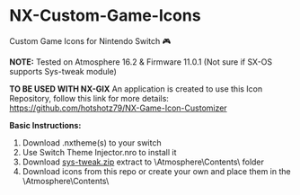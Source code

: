 # NX-Custom-Game-Icons
Custom Game Icons for Nintendo Switch :video_game:

**NOTE:** Tested on Atmosphere 16.2 & Firmware 11.0.1 (Not sure if SX-OS supports Sys-tweak module)

**TO BE USED WITH NX-GIX**
An application is created to use this Icon Repository, follow this link for more details:
https://github.com/hotshotz79/NX-Game-Icon-Customizer

**Basic Instructions:**
1. Download .nxtheme(s) to your switch
2. Use Switch Theme Injector.nro to install it
3. Download [sys-tweak.zip](https://github.com/hotshotz79/NX-Custom-Game-Icons/raw/main/sys-tweak.zip) extract to \\Atmosphere\Contents\ folder
4. Download icons from this repo or create your own and place them in the \\Atmosphere\Contents\\<Title ID>\icon.jpg

**:framed_picture: Vertical Icon Theme - HotzVert Screenshots:**

Download Link: [All](https://github.com/hotshotz79/NX-Custom-Game-Icons/raw/main/Themes/HotzVert-All.nxtheme) | [Home](https://github.com/hotshotz79/NX-Custom-Game-Icons/raw/main/Themes/HotzVert-Home.nxtheme) | [Lock](https://github.com/hotshotz79/NX-Custom-Game-Icons/raw/main/Themes/HotzVert-Lock.nxtheme)

![HotzVert-Main](https://user-images.githubusercontent.com/7006684/106550700-aa267b80-64e1-11eb-9995-b5a4d5637928.jpg)
![HotzVert-Lock](https://user-images.githubusercontent.com/7006684/106550694-a7c42180-64e1-11eb-9d9f-81cb0ca75d72.jpg)

**:framed_picture: Horizontal Icon Theme - HotzHoriz Screenshot:** 

Download Link: [All](https://github.com/hotshotz79/NX-Custom-Game-Icons/raw/main/Themes/HotzHoriz-All.nxtheme) | [Home](https://github.com/hotshotz79/NX-Custom-Game-Icons/raw/main/Themes/HotzHoriz-Home.nxtheme) | [Lock](https://github.com/hotshotz79/NX-Custom-Game-Icons/raw/main/Themes/HotzHoriz-Lock.nxtheme)

![HotzHoriz-Home](https://user-images.githubusercontent.com/7006684/106550927-228d3c80-64e2-11eb-8576-46dfdb7b9c0d.jpg)

**Sources/References/Credit:**

> Sys-Tweak https://github.com/p-sam/switch-sys-tweak
>
> Switch Theme Injector https://github.com/exelix11/SwitchThemeInjector/releases
>
> GBATemp Guide https://gbatemp.net/threads/custom-game-icons-tutorial-and-sharing-hub-no-forwarders.574675/
